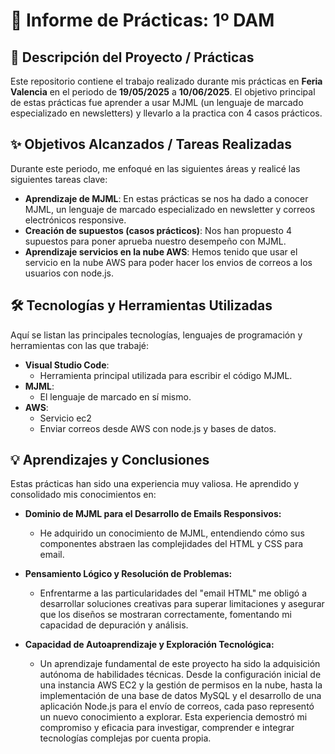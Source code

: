 # 🚀 Informe de Prácticas: 1º DAM

## 📝 Descripción del Proyecto / Prácticas

Este repositorio contiene el trabajo realizado durante mis prácticas en **Feria Valencia** en el periodo de **19/05/2025** a **10/06/2025**. El objetivo principal de estas prácticas fue aprender a usar MJML (un lenguaje de marcado especializado en newsletters) y llevarlo a la practica con 4 casos prácticos.

## ✨ Objetivos Alcanzados / Tareas Realizadas

Durante este periodo, me enfoqué en las siguientes áreas y realicé las siguientes tareas clave:

* **Aprendizaje de MJML**: En estas prácticas se nos ha dado a conocer MJML, un lenguaje de marcado especializado en newsletter y correos electrónicos responsive.
* **Creación de supuestos (casos prácticos)**: Nos han propuesto 4 supuestos para poner aprueba nuestro desempeño con MJML.
* **Aprendizaje servicios en la nube AWS**: Hemos tenido que usar el servicio en la nube AWS para poder hacer los envios de correos a los usuarios con node.js.

## 🛠️ Tecnologías y Herramientas Utilizadas

Aquí se listan las principales tecnologías, lenguajes de programación y herramientas con las que trabajé:

* **Visual Studio Code**:
    * Herramienta principal utilizada para escribir el código MJML.
* **MJML**:
    * El lenguaje de marcado en sí mismo.
* **AWS**:
    * Servicio ec2
    * Enviar correos desde AWS con node.js y bases de datos.

## 💡 Aprendizajes y Conclusiones

Estas prácticas han sido una experiencia muy valiosa. He aprendido y consolidado mis conocimientos en:

* **Dominio de MJML para el Desarrollo de Emails Responsivos:**

    * He adquirido un conocimiento de MJML, entendiendo cómo sus componentes abstraen las complejidades del HTML y CSS para email.
* **Pensamiento Lógico y Resolución de Problemas:**

    * Enfrentarme a las particularidades del "email HTML" me obligó a desarrollar soluciones creativas para superar limitaciones y asegurar que los diseños se mostraran correctamente, fomentando mi capacidad de depuración y análisis.

* **Capacidad de Autoaprendizaje y Exploración Tecnológica:**

    * Un aprendizaje fundamental de este proyecto ha sido la adquisición autónoma de habilidades técnicas. Desde la configuración inicial de una instancia AWS EC2 y la gestión de permisos en la nube, hasta la implementación de una base de datos MySQL y el desarrollo de una aplicación Node.js para el envío de correos, cada paso representó un nuevo conocimiento a explorar. Esta experiencia demostró mi compromiso y eficacia para investigar, comprender e integrar tecnologías complejas por cuenta propia.